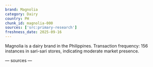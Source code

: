 ```yaml
---
brand: Magnolia
category: Dairy
country: PH
chunk_id: magnolia-000
sources: ['src:primary-research']
freshness_date: 2025-09-16
---
```


Magnolia is a dairy brand in the Philippines. Transaction frequency: 156 instances in sari-sari stores, indicating moderate market presence.

— sources —
